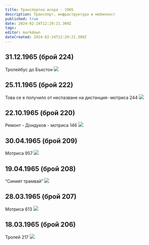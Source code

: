 ```yaml
---
title: Транспортна искра - 1965
description: Транспорт, инфраструктура и мобилност
published: true
date: 2024-02-24T12:29:21.309Z
tags: 
editor: markdown
dateCreated: 2024-02-24T12:29:21.309Z
---
```



## 31.12.1965 (брой 224)
Тролейбус до Бъкстон
<img src="http://46.10.181.183:1518/trinmo/literature/vestnik-transportna-iskra/1965/1965.012.31-br224.jpg">

## 25.11.1965 (брой 222)
Това се е получило от неспазване на дистанция- мотриса 244
<img src="http://46.10.181.183:1518/trinmo/literature/vestnik-transportna-iskra/1965/1965.11.25-br222.jpg">

## 22.10.1965 (брой 220)
Ремонт - Дондуков - мотриса 146
<img src="http://46.10.181.183:1518/trinmo/literature/vestnik-transportna-iskra/1965/1965.10.22-br220-1.jpg">

## 30.04.1965 (брой 209)
Мотриса 957
<img src="http://46.10.181.183:1518/trinmo/literature/vestnik-transportna-iskra/1965/1965.04.30-br209.jpg">

## 19.04.1965 (брой 208)
“Синият трамвай”
<img src="http://46.10.181.183:1518/trinmo/literature/vestnik-transportna-iskra/1965/1965.04.19-br208.jpg">

## 28.03.1965 (брой 207)
Мотриса 613
<img src="http://46.10.181.183:1518/trinmo/literature/vestnik-transportna-iskra/1965/1965.03.28-br207.jpg">

## 18.03.1965 (брой 206)
Тролей 217
<img src="http://46.10.181.183:1518/trinmo/literature/vestnik-transportna-iskra/1965/1965.03.18-br206.jpg">

